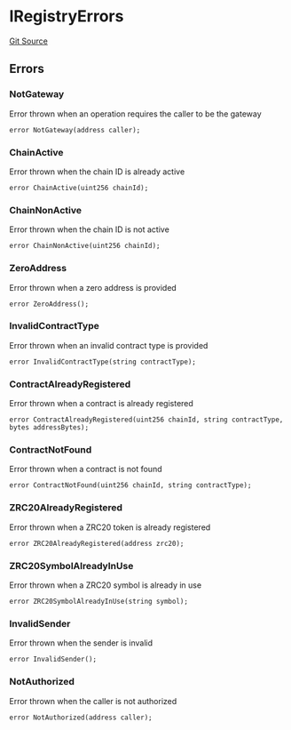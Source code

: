 # IRegistryErrors
[Git Source](https://github.com/zeta-chain/protocol-contracts/blob/main/v2/v2/v2/v2/v2/v2/v2/v2/v2/v2/v2/v2/v2/contracts/evm/interfaces/IRegistry.sol)


## Errors
### NotGateway
Error thrown when an operation requires the caller to be the gateway


```solidity
error NotGateway(address caller);
```

### ChainActive
Error thrown when the chain ID is already active


```solidity
error ChainActive(uint256 chainId);
```

### ChainNonActive
Error thrown when the chain ID is not active


```solidity
error ChainNonActive(uint256 chainId);
```

### ZeroAddress
Error thrown when a zero address is provided


```solidity
error ZeroAddress();
```

### InvalidContractType
Error thrown when an invalid contract type is provided


```solidity
error InvalidContractType(string contractType);
```

### ContractAlreadyRegistered
Error thrown when a contract is already registered


```solidity
error ContractAlreadyRegistered(uint256 chainId, string contractType, bytes addressBytes);
```

### ContractNotFound
Error thrown when a contract is not found


```solidity
error ContractNotFound(uint256 chainId, string contractType);
```

### ZRC20AlreadyRegistered
Error thrown when a ZRC20 token is already registered


```solidity
error ZRC20AlreadyRegistered(address zrc20);
```

### ZRC20SymbolAlreadyInUse
Error thrown when a ZRC20 symbol is already in use


```solidity
error ZRC20SymbolAlreadyInUse(string symbol);
```

### InvalidSender
Error thrown when the sender is invalid


```solidity
error InvalidSender();
```

### NotAuthorized
Error thrown when the caller is not authorized


```solidity
error NotAuthorized(address caller);
```


